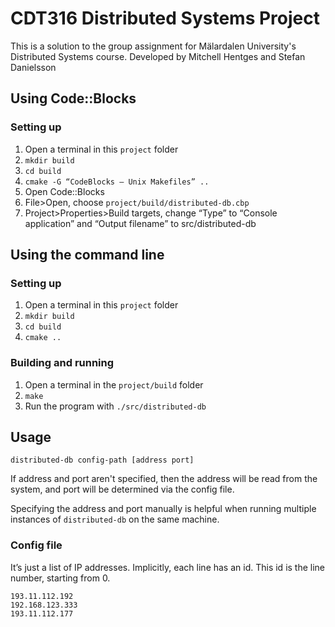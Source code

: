 ﻿# CDT316 Distributed Systems Project
This is a solution to the group assignment for Mälardalen University's Distributed Systems course.
Developed by Mitchell Hentges and Stefan Danielsson

## Using Code::Blocks

### Setting up

1. Open a terminal in this `project` folder
2. `mkdir build`
3. `cd build`
4. `cmake -G “CodeBlocks – Unix Makefiles” ..`
5. Open Code::Blocks
6. File>Open, choose `project/build/distributed-db.cbp`
7. Project>Properties>Build targets, change “Type” to “Console application” and “Output filename” to src/distributed-db

## Using the command line

### Setting up

1. Open a terminal in this `project` folder
2. `mkdir build`
3. `cd build`
4. `cmake ..`

### Building and running

1. Open a terminal in the `project/build` folder
2. `make`
3. Run the program with `./src/distributed-db`

## Usage

`distributed-db config-path [address port]`

If address and port aren't specified, then the address will be read from the system, and port will be determined via
the config file.

Specifying the address and port manually is helpful when running multiple instances of `distributed-db` on the same
machine.

### Config file

It’s just a list of IP addresses. Implicitly, each line has an id. This id is
the line number, starting from 0.
```
193.11.112.192
192.168.123.333
193.11.112.177
```
